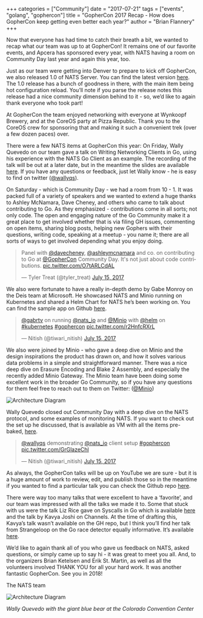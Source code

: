 +++
categories = ["Community"]
date = "2017-07-21"
tags = ["events", "golang", "gophercon"]
title = "GopherCon 2017 Recap - How does GopherCon keep getting even better each year?"
author = "Brian Flannery"
+++

Now that everyone has had time to catch their breath a bit, we wanted to recap what our team was up to at GopherCon! It remains one of our favorite events, and Apcera has sponsored every year, with NATS having a room on Community Day last year and again this year, too.

Just as our team were getting into Denver to prepare to kick off GopherCon, we also released 1.0 of NATS Server. You can find the latest version [here](http://nats.io/download/nats-io/gnatsd/). The 1.0 release has a bunch of goodness in there, with the main item being hot configuration reload. You’ll note if you parse the release notes this release had a nice community dimension behind to it - so, we’d like to again thank everyone who took part!

At GopherCon the team enjoyed networking with everyone at Wynkoopf Brewery, and at the CoreOS party at Pizza Republic. Thank you to the CoreOS crew for sponsoring that and making it such a convenient trek (over a few dozen paces) over.

There were a few NATS items at GopherCon this year: On Friday, Wally Quevedo on our team gave a talk on Writing Networking Clients in Go, using his experience with the NATS Go Client as an example. The recording of the talk will be out at a later date, but in the meantime the slides are available [here](https://www.slideshare.net/nats_io/writing-networking-clients-in-go-gophercon-2017-talk). If you have any questions or feedback, just let Wally know - he is easy to find on twitter ([@wallyqs](https://twitter.com/wallyqs)).

On Saturday - which is Community Day - we had a room from 10 - 1. It was packed full of a variety of speakers and we wanted to extend a huge thanks to Ashley McNamara, Dave Cheney, and others who came to talk about contributing to Go. As they emphasized - contributions come in all sorts; not only code. The open and engaging nature of the Go Community make it a great place to get involved whether that is via filing GH issues, commenting on open items, sharing blog posts, helping new Gophers with their questions, writing code, speaking at a meetup - you name it; there are all sorts of ways to get involved depending what you enjoy doing.

<div class="tweet-embed-con">
  <blockquote class="twitter-tweet" data-lang="en"><p lang="en" dir="ltr">Panel with <a href="https://twitter.com/davecheney">@davecheney</a>, <a href="https://twitter.com/ashleymcnamara">@ashleymcnamara</a> and co. on contributing to Go at <a href="https://twitter.com/GopherCon">@GopherCon</a> Community Day. It&#39;s not just about code contributions. <a href="https://t.co/O7tARLCdAL">pic.twitter.com/O7tARLCdAL</a></p>&mdash; Tyler Treat (@tyler_treat) <a href="https://twitter.com/tyler_treat/status/886260296347566080">July 15, 2017</a></blockquote>
  <script async src="//platform.twitter.com/widgets.js" charset="utf-8"></script>
</div>

We also were fortunate to have a really in-depth demo by Gabe Monroy on the Deis team at Microsoft. He showcased NATS and Minio running on Kubernetes and shared a Helm Chart for NATS he’s been working on. You can find the sample app on Github [here](https://github.com/gabrtv/gophercon-demo).

<div class="tweet-embed-con">
  <blockquote class="twitter-tweet" data-lang="en"><p lang="en" dir="ltr"><a href="https://twitter.com/gabrtv">@gabrtv</a> on running <a href="https://twitter.com/nats_io">@nats_io</a> and <a href="https://twitter.com/Minio">@Minio</a> with <a href="https://twitter.com/helm">@helm</a> on <a href="https://twitter.com/hashtag/kubernetes?src=hash">#kubernetes</a> <a href="https://twitter.com/hashtag/gophercon?src=hash">#gophercon</a> <a href="https://t.co/r2HnfcRXrL">pic.twitter.com/r2HnfcRXrL</a></p>&mdash; Nitish (@tiwari_nitish) <a href="https://twitter.com/tiwari_nitish/status/886268822939852800">July 15, 2017</a></blockquote>
  <script async src="//platform.twitter.com/widgets.js" charset="utf-8"></script>
</div>

We also were joined by Minio - who gave a deep dive on Minio and the design inspirations the product has drawn on, and how it solves various data problems in a simple and straightforward manner. There was a nice deep dive on Erasure Encoding and Blake 2 Assembly, and especially the recently added Minio Gateway. The Minio team have been doing some excellent work in the broader Go Community, so if you have any questions for them feel free to reach out to them on Twitter: ([@Minio](https://twitter.com/Minio))

<div class="row">
  <div class="col-md-8 col-md-offset-2">
    <div class="thumbnail">
      <img class="img-responsive center-block" alt="Architecture Diagram" src="/img/blog/gophercon-2017/02.png">
    </div>
  </div>
</div>

Wally Quevedo closed out Community Day with a deep dive on the NATS protocol, and some examples of monitoring NATS. If you want to check out the set up he discussed, that is available as VM with all the items pre-baked, [here](https://github.com/wallyqs/nats-gophercon-community-day).

<div class="tweet-embed-con">
  <blockquote class="twitter-tweet" data-lang="en"><p lang="en" dir="ltr"><a href="https://twitter.com/wallyqs">@wallyqs</a> demonstrating <a href="https://twitter.com/nats_io">@nats_io</a> client setup <a href="https://twitter.com/hashtag/gophercon?src=hash">#gophercon</a> <a href="https://t.co/GrGlazeChl">pic.twitter.com/GrGlazeChl</a></p>&mdash; Nitish (@tiwari_nitish) <a href="https://twitter.com/tiwari_nitish/status/886289697072267264">July 15, 2017</a></blockquote>
  <script async src="//platform.twitter.com/widgets.js" charset="utf-8"></script>
</div>

As always, the GopherCon talks will be up on YouTube we are sure - but it is a huge amount of work to review, edit, and publish those so in the meantime if you wanted to find a particular talk you can check the Github repo [here](https://github.com/gophercon/2017-talks).

There were way too many talks that were excellent to have a ‘favorite’, and our team was impressed with all the talks we made it to. Some that stuck with us were the talk Liz Rice gave on Syscalls in Go which is available [here](https://github.com/gophercon/2017-talks/tree/master/LizRice-GoProgrammersGuideToSyscalls) and the talk by Kavya Joshi on Channels. At the time of drafting this, Kavya’s talk wasn’t available on the GH repo, but I think you’ll find her talk from Strangeloop on the Go race detector equally informative. It’s available [here](https://youtu.be/5erqWdlhQLA).

We’d like to again thank all of you who gave us feedback on NATS, asked questions, or simply came up to say hi - it was great to meet you all. And, to the organizers Brian Ketelsen and Erik St. Martin, as well as all the volunteers involved THANK YOU for all your hard work. It was another fantastic GopherCon. See you in 2018!

The NATS team

<div class="row">
  <div class="col-md-8 col-md-offset-2">
    <div class="thumbnail">
      <img class="img-responsive center-block" alt="Architecture Diagram" src="/img/blog/gophercon-2017/01.png">
      <div class="caption">
        <p><em>Wally Quevedo with the giant blue bear at the Colorado Convention Center</em></p>
      </div>
    </div>
  </div>
</div>

<br>
